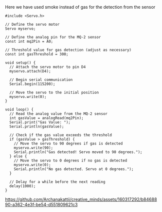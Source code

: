 Here we have used smoke instead of gas for the detection from the sensor
    
    #include <Servo.h>
    
    // Define the servo motor
    Servo myservo;
    
    // Define the analog pin for the MQ-2 sensor
    const int mq2Pin = A0;
    
    // Threshold value for gas detection (adjust as necessary)
    const int gasThreshold = 300;
    
    void setup() {
      // Attach the servo motor to pin D4
      myservo.attach(D4);
    
      // Begin serial communication
      Serial.begin(115200);
    
      // Move the servo to the initial position
      myservo.write(0);
    }
    
    void loop() {
      // Read the analog value from the MQ-2 sensor
      int gasValue = analogRead(mq2Pin);
      Serial.print("Gas Value: ");
      Serial.println(gasValue);
    
      // Check if the gas value exceeds the threshold
      if (gasValue > gasThreshold) {
        // Move the servo to 90 degrees if gas is detected
        myservo.write(90);
        Serial.println("Gas detected! Servo moved to 90 degrees.");
      } else {
        // Move the servo to 0 degrees if no gas is detected
        myservo.write(0);
        Serial.println("No gas detected. Servo at 0 degrees.");
      }
    
      // Delay for a while before the next reading
      delay(1000);
    }


https://github.com/Archanakattii/creative_minds/assets/160317292/b8468890-a362-4e3f-be54-d551809621c3


